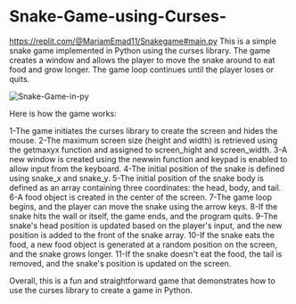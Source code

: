 # Snake-Game-using-Curses- 
https://replit.com/@MariamEmad11/Snakegame#main.py 
This is a simple snake game implemented in Python using the curses library. The game creates a window and allows the player to move the snake around to eat food and grow longer. The game loop continues until the player loses or quits.

![Snake-Game-in-py](https://user-images.githubusercontent.com/88942103/231101708-d74a6072-0412-477d-a8be-076ace3b9d71.jpg)  

Here is how the game works:

1-The game initiates the curses library to create the screen and hides the mouse.
2-The maximum screen size (height and width) is retrieved using the getmaxyx function and assigned to screen_hight and screen_width.
3-A new window is created using the newwin function and keypad is enabled to allow input from the keyboard.
4-The initial position of the snake is defined using snake_x and snake_y.
5-The initial position of the snake body is defined as an array containing three coordinates: the head, body, and tail.
6-A food object is created in the center of the screen.
7-The game loop begins, and the player can move the snake using the arrow keys.
8-If the snake hits the wall or itself, the game ends, and the program quits.
9-The snake's head position is updated based on the player's input, and the new position is added to the front of the snake array.
10-If the snake eats the food, a new food object is generated at a random position on the screen, and the snake grows longer.
11-If the snake doesn't eat the food, the tail is removed, and the snake's position is updated on the screen.

Overall, this is a fun and straightforward game that demonstrates how to use the curses library to create a game in Python.
